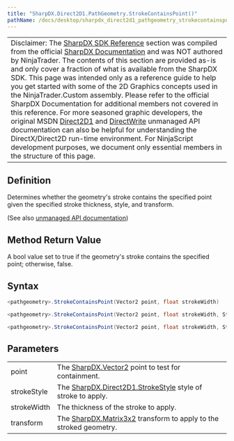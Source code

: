 ```yaml
---
title: "SharpDX.Direct2D1.PathGeometry.StrokeContainsPoint()"
pathName: /docs/desktop/sharpdx_direct2d1_pathgeometry_strokecontainspoint
---
```


|  |
| --- |
| Disclaimer: The [SharpDX SDK Reference](/docs/desktop/sharpdx_sdk_reference) section was compiled from the official [SharpDX Documentation](http://sharpdx.org/) and was NOT authored by NinjaTrader. The contents of this section are provided as-is and only cover a fraction of what is available from the SharpDX SDK. This page was intended only as a reference guide to help you get started with some of the 2D Graphics concepts used in the NinjaTrader.Custom assembly. Please refer to the official SharpDX Documentation for additional members not covered in this reference. For more seasoned graphic developers, the original MSDN [Direct2D1](https://msdn.microsoft.com/en-us/library/windows/desktop/dd370990.aspx) and [DirectWrite](https://msdn.microsoft.com/en-us/library/windows/desktop/dd368038.aspx) unmanaged API documentation can also be helpful for understanding the DirectX/Direct2D run-time environment. For NinjaScript development purposes, we document only essential members in the structure of this page. |

## Definition

Determines whether the geometry's stroke contains the specified point given the specified stroke thickness, style, and transform.

(See also [unmanaged API documentation](http://msdn.microsoft.com/en-us/library/dd316742.aspx))

## Method Return Value

A bool value set to true if the geometry's stroke contains the specified point; otherwise, false.

## Syntax

```csharp
<pathgeometry>.StrokeContainsPoint(Vector2 point, float strokeWidth)
```

```csharp
<pathgeometry>.StrokeContainsPoint(Vector2 point, float strokeWidth, StrokeStyle strokeStyle)
```

```csharp
<pathgeometry>.StrokeContainsPoint(Vector2 point, float strokeWidth, StrokeStyle strokeStyle, Matrix3x2 transform)
```

## Parameters

|  |  |
| --- | --- |
| point | The [SharpDX.Vector2](/docs/desktop/sharpdx_vector2) point to test for containment.  |
| strokeStyle | The [SharpDX.Direct2D1.StrokeStyle](/docs/desktop/sharpdx_direct2d1_strokestyle) style of stroke to apply.  |
| strokeWidth | The thickness of the stroke to apply.  |
| transform | The [SharpDX.Matrix3x2](/docs/desktop/sharpdx_matrix3x2) transform to apply to the stroked geometry. |
